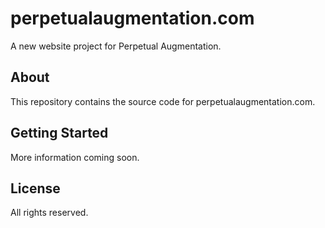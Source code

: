 # perpetualaugmentation.com

A new website project for Perpetual Augmentation.

## About

This repository contains the source code for perpetualaugmentation.com.

## Getting Started

More information coming soon.

## License

All rights reserved.